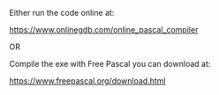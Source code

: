 Either run the code online at:

https://www.onlinegdb.com/online_pascal_compiler

OR

Compile the exe with Free Pascal you can download at:

https://www.freepascal.org/download.html
